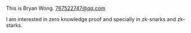 <!---
 👋 Hi, I’m @william-wong919
- 👀 I’m interested in ...
- 🌱 I’m currentlarning ...
- 💞️ I’m looking to collaborate on ...
- 📫 How to reach me ...
>
<!---
william-wong919/william-wong919 is a ✨ special ✨ repository because its `README.md` (this file) appears on your GitHub profile.
You can click the Preview link to take a look at your changes.
--->
This is Bryan Wong. 767522747@qq.com

I am interested in zero knowledge proof and specially in zk-snarks and zk-starks.
